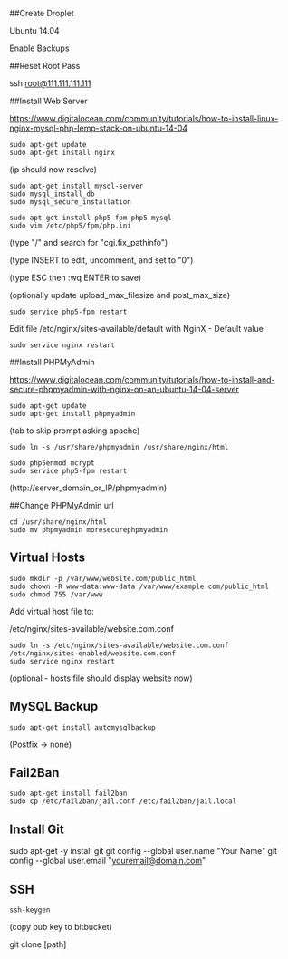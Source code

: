 ##Create Droplet

Ubuntu 14.04

Enable Backups

##Reset Root Pass

ssh root@111.111.111.111

##Install Web Server

https://www.digitalocean.com/community/tutorials/how-to-install-linux-nginx-mysql-php-lemp-stack-on-ubuntu-14-04

```
sudo apt-get update
sudo apt-get install nginx
```

(ip should now resolve)

```
sudo apt-get install mysql-server
sudo mysql_install_db
sudo mysql_secure_installation
```

```
sudo apt-get install php5-fpm php5-mysql
sudo vim /etc/php5/fpm/php.ini
```

(type "/" and search for "cgi.fix_pathinfo")

(type INSERT to edit, uncomment, and set to "0")

(type ESC then :wq ENTER to save)

(optionally update upload_max_filesize and post_max_size)

```
sudo service php5-fpm restart
```

Edit file /etc/nginx/sites-available/default with NginX - Default value

```
sudo service nginx restart
```

##Install PHPMyAdmin

https://www.digitalocean.com/community/tutorials/how-to-install-and-secure-phpmyadmin-with-nginx-on-an-ubuntu-14-04-server 

```
sudo apt-get update
sudo apt-get install phpmyadmin
```

(tab to skip prompt asking apache)

```
sudo ln -s /usr/share/phpmyadmin /usr/share/nginx/html
```

```
sudo php5enmod mcrypt
sudo service php5-fpm restart
```

(http://server_domain_or_IP/phpmyadmin)

##Change PHPMyAdmin url

```
cd /usr/share/nginx/html
sudo mv phpmyadmin moresecurephpmyadmin
```

## Virtual Hosts

```
sudo mkdir -p /var/www/website.com/public_html
sudo chown -R www-data:www-data /var/www/example.com/public_html
sudo chmod 755 /var/www
```

Add virtual host file to:

/etc/nginx/sites-available/website.com.conf

```
sudo ln -s /etc/nginx/sites-available/website.com.conf /etc/nginx/sites-enabled/website.com.conf
sudo service nginx restart
```

(optional - hosts file should display website now)

## MySQL Backup

```
sudo apt-get install automysqlbackup
```
(Postfix -> none)

## Fail2Ban

```
sudo apt-get install fail2ban
sudo cp /etc/fail2ban/jail.conf /etc/fail2ban/jail.local
```

## Install Git
sudo apt-get -y install git
git config --global user.name "Your Name"
git config --global user.email "youremail@domain.com"

## SSH
```
ssh-keygen 
```
<enter> <enter> <enter>
(copy pub key to bitbucket)

git clone [path]
